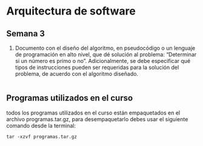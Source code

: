 # Arquitectura de software

## Semana 3

1. Documento con el diseño del algoritmo, en pseudocódigo o un lenguaje de
programación en alto nivel, que dé solución al problema: “Determinar si un número es
primo o no”. Adicionalmente, se debe especificar qué tipos de instrucciones pueden ser
requeridas para la solución del problema, de acuerdo con el algoritmo diseñado. 

```

```


## Programas utilizados en el curso

todos los programas utilizados en el curso están empaquetados en el archivo programas.tar.gz, para desempaquetarlo debes usar el siguiente comando desde la terminal:

```
tar -xzvf programas.tar.gz
```